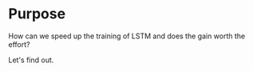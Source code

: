 # Purpose
How can we speed up the training of LSTM and does the gain worth the effort?

Let's find out.


